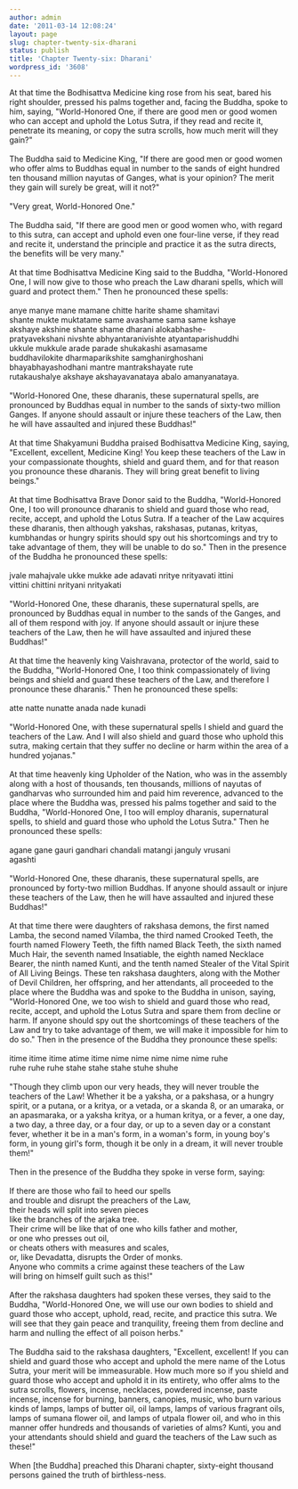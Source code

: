 ```yaml
---
author: admin
date: '2011-03-14 12:08:24'
layout: page
slug: chapter-twenty-six-dharani
status: publish
title: 'Chapter Twenty-six: Dharani'
wordpress_id: '3608'
---
```


At that time the Bodhisattva Medicine king rose from his seat, bared his
right shoulder, pressed his palms together and, facing the Buddha, spoke
to him, saying, "World-Honored One, if there are good men or good women
who can accept and uphold the Lotus Sutra, if they read and recite it,
penetrate its meaning, or copy the sutra scrolls, how much merit will
they gain?"\
 \
 The Buddha said to Medicine King, "If there are good men or good women
who offer alms to Buddhas equal in number to the sands of eight hundred
ten thousand million nayutas of Ganges, what is your opinion? The merit
they gain will surely be great, will it not?"\
 \
 "Very great, World-Honored One."\
 \
 The Buddha said, "If there are good men or good women who, with regard
to this sutra, can accept and uphold even one four-line verse, if they
read and recite it, understand the principle and practice it as the
sutra directs, the benefits will be very many."\
 \
 At that time Bodhisattva Medicine King said to the Buddha,
"World-Honored One, I will now give to those who preach the Law dharani
spells, which will guard and protect them." Then he pronounced these
spells:\
 \
 anye manye mane mamane chitte harite shame shamitavi\
 shante mukte muktatame same avashame sama same kshaye\
 akshaye akshine shante shame dharani alokabhashe-\
 pratyavekshani nivshte abhyantaranivishte atyantaparishuddhi\
 ukkule mukkule arade parade shukakashi asamasame\
 buddhavilokite dharmaparikshite samghanirghoshani\
 bhayabhayashodhani mantre mantrakshayate rute\
 rutakaushalye akshaye akshayavanataya abalo amanyanataya.\
 \
 "World-Honored One, these dharanis, these supernatural spells, are
pronounced by Buddhas equal in number to the sands of sixty-two million
Ganges. If anyone should assault or injure these teachers of the Law,
then he will have assaulted and injured these Buddhas!"\
 \
 At that time Shakyamuni Buddha praised Bodhisattva Medicine King,
saying, "Excellent, excellent, Medicine King! You keep these teachers of
the Law in your compassionate thoughts, shield and guard them, and for
that reason you pronounce these dharanis. They will bring great benefit
to living beings."\
 \
 At that time Bodhisattva Brave Donor said to the Buddha, "World-Honored
One, I too will pronounce dharanis to shield and guard those who read,
recite, accept, and uphold the Lotus Sutra. If a teacher of the Law
acquires these dharanis, then although yakshas, rakshasas, putanas,
krityas, kumbhandas or hungry spirits should spy out his shortcomings
and try to take advantage of them, they will be unable to do so." Then
in the presence of the Buddha he pronounced these spells:\
 \
 jvale mahajvale ukke mukke ade adavati nritye nrityavati ittini\
 vittini chittini nrityani nrityakati\
 \
 "World-Honored One, these dharanis, these supernatural spells, are
pronounced by Buddhas equal in number to the sands of the Ganges, and
all of them respond with joy. If anyone should assault or injure these
teachers of the Law, then he will have assaulted and injured these
Buddhas!"\
 \
 At that time the heavenly king Vaishravana, protector of the world,
said to the Buddha, "World-Honored One, I too think compassionately of
living beings and shield and guard these teachers of the Law, and
therefore I pronounce these dharanis." Then he pronounced these spells:\
 \
 atte natte nunatte anada nade kunadi\
 \
 "World-Honored One, with these supernatural spells I shield and guard
the teachers of the Law. And I will also shield and guard those who
uphold this sutra, making certain that they suffer no decline or harm
within the area of a hundred yojanas."\
 \
 At that time heavenly king Upholder of the Nation, who was in the
assembly along with a host of thousands, ten thousands, millions of
nayutas of gandharvas who surrounded him and paid him reverence,
advanced to the place where the Buddha was, pressed his palms together
and said to the Buddha, "World-Honored One, I too will employ dharanis,
supernatural spells, to shield and guard those who uphold the Lotus
Sutra." Then he pronounced these spells:\
 \
 agane gane gauri gandhari chandali matangi janguly vrusani\
 agashti\
 \
 "World-Honored One, these dharanis, these supernatural spells, are
pronounced by forty-two million Buddhas. If anyone should assault or
injure these teachers of the Law, then he will have assaulted and
injured these Buddhas!"\
 \
 At that time there were daughters of rakshasa demons, the first named
Lamba, the second named Vilamba, the third named Crooked Teeth, the
fourth named Flowery Teeth, the fifth named Black Teeth, the sixth named
Much Hair, the seventh named Insatiable, the eighth named Necklace
Bearer, the ninth named Kunti, and the tenth named Stealer of the Vital
Spirit of All Living Beings. These ten rakshasa daughters, along with
the Mother of Devil Children, her offspring, and her attendants, all
proceeded to the place where the Buddha was and spoke to the Buddha in
unison, saying, "World-Honored One, we too wish to shield and guard
those who read, recite, accept, and uphold the Lotus Sutra and spare
them from decline or harm. If anyone should spy out the shortcomings of
these teachers of the Law and try to take advantage of them, we will
make it impossible for him to do so." Then in the presence of the Buddha
they pronounce these spells:\
 \
 itime itime itime atime itime nime nime nime nime nime ruhe\
 ruhe ruhe ruhe stahe stahe stahe stuhe shuhe\
 \
 "Though they climb upon our very heads, they will never trouble the
teachers of the Law! Whether it be a yaksha, or a pakshasa, or a hungry
spirit, or a putana, or a kritya, or a vetada, or a skanda 8, or an
umaraka, or an apasmaraka, or a yaksha kritya, or a human kritya, or a
fever, a one day, a two day, a three day, or a four day, or up to a
seven day or a constant fever, whether it be in a man's form, in a
woman's form, in young boy's form, in young girl's form, though it be
only in a dream, it will never trouble them!"\
 \
 Then in the presence of the Buddha they spoke in verse form, saying:\
 \
 If there are those who fail to heed our spells\
 and trouble and disrupt the preachers of the Law,\
 their heads will split into seven pieces\
 like the branches of the arjaka tree.\
 Their crime will be like that of one who kills father and mother,\
 or one who presses out oil,\
 or cheats others with measures and scales,\
 or, like Devadatta, disrupts the Order of monks.\
 Anyone who commits a crime against these teachers of the Law\
 will bring on himself guilt such as this!"\
 \
 After the rakshasa daughters had spoken these verses, they said to the
Buddha, "World-Honored One, we will use our own bodies to shield and
guard those who accept, uphold, read, recite, and practice this sutra.
We will see that they gain peace and tranquility, freeing them from
decline and harm and nulling the effect of all poison herbs."\
 \
 The Buddha said to the rakshasa daughters, "Excellent, excellent! If
you can shield and guard those who accept and uphold the mere name of
the Lotus Sutra, your merit will be immeasurable. How much more so if
you shield and guard those who accept and uphold it in its entirety, who
offer alms to the sutra scrolls, flowers, incense, necklaces, powdered
incense, paste incense, incense for burning, banners, canopies, music,
who burn various kinds of lamps, lamps of butter oil, oil lamps, lamps
of various fragrant oils, lamps of sumana flower oil, and lamps of
utpala flower oil, and who in this manner offer hundreds and thousands
of varieties of alms? Kunti, you and your attendants should shield and
guard the teachers of the Law such as these!"\
 \
 When [the Buddha] preached this Dharani chapter, sixty-eight thousand
persons gained the truth of birthless-ness.
